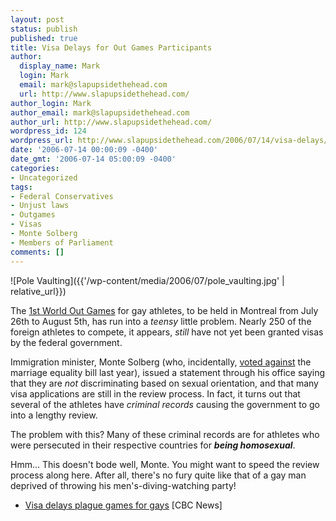 ```yaml
---
layout: post
status: publish
published: true
title: Visa Delays for Out Games Participants
author:
  display_name: Mark
  login: Mark
  email: mark@slapupsidethehead.com
  url: http://www.slapupsidethehead.com/
author_login: Mark
author_email: mark@slapupsidethehead.com
author_url: http://www.slapupsidethehead.com/
wordpress_id: 124
wordpress_url: http://www.slapupsidethehead.com/2006/07/14/visa-delays/
date: '2006-07-14 00:00:09 -0400'
date_gmt: '2006-07-14 05:00:09 -0400'
categories:
- Uncategorized
tags:
- Federal Conservatives
- Unjust laws
- Outgames
- Visas
- Monte Solberg
- Members of Parliament
comments: []
---
```

![Pole Vaulting]({{'/wp-content/media/2006/07/pole_vaulting.jpg' | relative_url}})

The [1st World Out Games](http://www.montreal2006.org/home.html "It's like men's olympic diving, but with all sports!") for gay athletes, to be held in Montreal from July 26th to August 5th, has run into a _teensy_ little problem. Nearly 250 of the foreign athletes to compete, it appears, _still_ have not yet been granted visas by the federal government.

Immigration minister, Monte Solberg (who, incidentally, [voted against](http://www.howdtheyvote.ca/vote.php?id=208 "It's in the history books now, kids!") the marriage equality bill last year), issued a statement through his office saying that they are _not_ discriminating based on sexual orientation, and that many visa applications are still in the review process. In fact, it turns out that several of the athletes have _criminal records_ causing the government to go into a lengthy review.

The problem with this? Many of these criminal records are for athletes who were persecuted in their respective countries for **_being homosexual_**.

Hmm... This doesn't bode well, Monte. You might want to speed the review process along here. After all, there's no fury quite like that of a gay man deprived of throwing his men's-diving-watching party!

- [Visa delays plague games for gays](http://www.cbc.ca/canada/montreal/story/2006/07/12/outgames.html) [CBC News]
